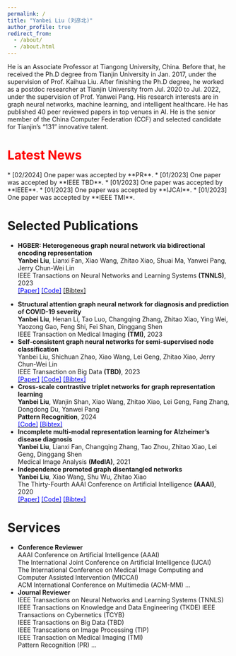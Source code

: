 ```yaml
---
permalink: /
title: "Yanbei Liu (刘彦北)"
author_profile: true
redirect_from: 
  - /about/
  - /about.html
---
```


He is an Associate Professor at Tiangong University, China. Before that, he received the Ph.D degree from Tianjin University in Jan. 2017, under the supervision of Prof. Kaihua Liu. After finishing the Ph.D degree, he worked as a postdoc researcher at Tianjin University from Jul. 2020 to Jul. 2022, under the supervision of Prof. Yanwei Pang. His research interests are in graph neural networks, machine learning, and intelligent healthcare. He has published 40 peer reviewed papers in top venues in AI. He is the senior member of the China Computer Federation (CCF) and selected candidate for Tianjin’s “131” innovative talent.  

<h1 style="color: #FF0000;">Latest News</h1>
* [02/2024] One paper was accepted by **PR**.
* [01/2023] One paper was accepted by **IEEE TBD**.
* [01/2023] One paper was accepted by **IEEE**. 
* [01/2023] One paper was accepted by **IJCAI**.
* [01/2023] One paper was accepted by **IEEE TMI**.  


Selected Publications
======
* **HGBER: Heterogeneous graph neural network via bidirectional encoding representation** <br>
**Yanbei Liu**, Lianxi Fan, Xiao Wang, Zhitao Xiao, Shuai Ma, Yanwei Pang, Jerry Chun-Wei Lin <br>
IEEE Transactions on Neural Networks and Learning Systems **(TNNLS)**, 2023 <br>
<a href="files/HGBER_Heterogeneous_Graph_Neural_Network_With_Bidirectional_Encoding_Representation.pdf"><font color="BLUE" >[Paper]</font></a>
<a href="https://github.com/yanbeiliu/AEMVC"><font color="BLUE" >[Code]</font></a>
<a href="#" onclick="document.getElementById('liu2023hgber').style.display='block'; return false;" >[Bibtex]</a>
<div id="liu2023hgber" style="display:none;">
  @article{liu2023hgber,
  title={HGBER: Heterogeneous graph neural network with bidirectional encoding representation},
  author={Liu, Yanbei and Fan, Lianxi and Wang, Xiao and Xiao, Zhitao and Ma, Shuai and Pang, Yanwei and Lin, Jerry Chun-Wei},
  journal={IEEE Transactions on Neural Networks and Learning Systems},
  year={2023},
  publisher={IEEE}
</div>


* **Structural attention graph neural network for diagnosis and prediction of COVID-19 severity** <br>
**Yanbei Liu**, Henan Li, Tao Luo, Changqing Zhang, Zhitao Xiao, Ying Wei, Yaozong Gao, Feng Shi, Fei Shan, Dinggang Shen <br>
IEEE Transaction on Medical Imaging **(TMI)**, 2023 <br>
* **Self-consistent graph neural networks for semi-supervised node classification** <br>
Yanbei Liu, Shichuan Zhao, Xiao Wang, Lei Geng, Zhitao Xiao, Jerry Chun-Wei Lin <br>
IEEE Transaction on Big Data **(TBD)**, 2023 <br>
<a href="files/Self-Consistent_Graph_Neural_Networks_for_Semi-Supervised_Node_Classification.pdf"><font color="BLUE" >[Paper]</font></a>
<a href="https://github.com/yanbeiliu/SCGNN"><font color="BLUE" >[Code]</font></a>
<a href=""><font color="BLUE" >[Bibtex]</font></a>
* **Cross-scale contrastive triplet networks for graph representation learning** <br>
**Yanbei Liu**, Wanjin Shan, Xiao Wang, Zhitao Xiao, Lei Geng, Fang Zhang, Dongdong Du, Yanwei Pang <br>
**Pattern Recognition**, 2024 <br>
<a href="https://github.com/yanbeiliu/CCTN"><font color="BLUE" >[Code]</font></a>
<a href=""><font color="BLUE" >[Bibtex]</font></a>
* **Incomplete multi-modal representation learning for Alzheimer’s disease diagnosis** <br>
**Yanbei Liu**, Lianxi Fan, Changqing Zhang, Tao Zhou, Zhitao Xiao, Lei Geng, Dinggang Shen <br>
Medical Image Analysis **(MedIA)**, 2021 <br>
* **Independence promoted graph disentangled networks** <br>
**Yanbei Liu**, Xiao Wang, Shu Wu, Zhitao Xiao <br>
The Thirty-Fourth AAAI Conference on Artificial Intelligence **(AAAI)**, 2020 <br>
<a href="files/Independence promoted graph disentangled networks.pdf"><font color="BLUE" >[Paper]</font></a>
<a href="https://github.com/yanbeiliu/IPGDN"><font color="BLUE" >[Code]</font></a>
<a href=""><font color="BLUE" >[Bibtex]</font></a>

Services
======
* **Conference Reviewer** <br>
AAAI Conference on Artificial Intelligence (AAAI)  
The International Joint Conference on Artificial Intelligence (IJCAI)  
The International Conference on Medical Image Computing and Computer Assisted Intervention (MICCAI)  
ACM International Conference on Multimedia (ACM-MM) ...
* **Journal Reviewer** <br>
IEEE Transactions on Neural Networks and Learning Systems (TNNLS)  
IEEE Transactions on Knowledge and Data Engineering (TKDE) 
IEEE Transactions on Cybernetics (TCYB)  
IEEE Transactions on Big Data (TBD)  
IEEE Transcations on Image Processing (TIP)  
IEEE Transaction on Medical Imaging (TMI)  
Pattern Recognition (PR) ...
